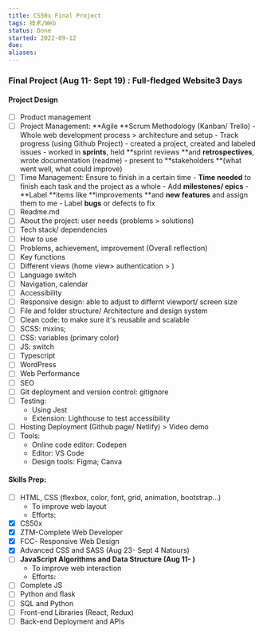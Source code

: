 ```yaml
---
title: CS50x Final Project
tags: 技术/Web
status: Done
started: 2022-09-12
due: 
aliases: 
---
```

### Final Project (Aug 11- Sept 19) : **Full-fledged Website**3 Days
#### Project Design
- [ ] Product management
- [ ] Project Management: **Agile **Scrum Methodology (Kanban/ Trello) - Whole web development process > architecture and setup - Track progress (using Github Project) - created a project, created and labeled issues - worked in **sprints**, held **sprint reviews **and **retrospectives**, wrote documentation (readme) - present to **stakeholders **(what went well, what could improve)
- [ ] Time Management: Ensure to finish in a certain time - **Time needed** to finish each task and the project as a whole - Add **milestones/ epics** - **Label **items like **improvements **and **new features** and assign them to me - Label **bugs** or defects to fix
- [ ] Readme.md
- [ ] About the project: user needs (problems > solutions)
- [ ] Tech stack/ dependencies
- [ ] How to use
- [ ] Problems, achievement, improvement (Overall reflection)
- [ ] Key functions
- [ ] Different views (home view> authentication > )
- [ ] Language switch
- [ ] Navigation, calendar
- [ ] Accessibility
- [ ] Responsive design: able to adjust to differnt viewport/ screen size
- [ ] File and folder structure/ Architecture and design system
- [ ] Clean code: to make sure it's reusable and scalable
- [ ] SCSS: mixins;
- [ ] CSS: variables (primary color)
- [ ] JS: switch
- [ ] Typescript
- [ ] WordPress
- [ ] Web Performance
- [ ] SEO
- [ ] Git deployment and version control: gitignore
- [ ] Testing:
  - Using Jest
  - Extension: Lighthouse to test accessibility
- [ ] Hosting Deployment (Github page/ Netlify) > Video demo
- [ ] Tools:
  - Online code editor: Codepen
  - Editor: VS Code
  - Design tools: Figma; Canva
#### Skills Prep:
- [ ] HTML, CSS (flexbox, color, font, grid, animation, bootstrap...)
  - To improve web layout
  - Efforts:
- [x] CS50x
- [x] ZTM-Complete Web Developer
- [x] FCC- Responsive Web Design
- [x] Advanced CSS and SASS (Aug 23- Sept 4 Natours)
- [ ] **JavaScript Algorithms and Data Structure (Aug 11- )**
  - To improve web interaction
  - Efforts:
- [ ] Complete JS
- [ ] Python and flask
- [ ] SQL and Python
- [ ] Front-end Libraries (React, Redux)
- [ ] Back-end Deployment and APIs
